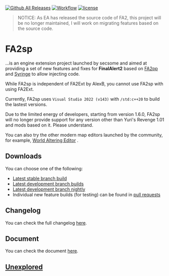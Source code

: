 [![Github All Releases](https://img.shields.io/github/downloads/secsome/FA2sp/total.svg?label=Downloads&style=flat-square)](https://github.com/secsome/FA2sp/releases)
[![Workflow](https://img.shields.io/github/actions/workflow/status/secsome/FA2sp/nighty.yml?label=Nighty%20Build&style=flat-square)](https://github.com/secsome/FA2sp/actions)
[![license](https://img.shields.io/github/license/secsome/FA2sp?label=License&style=flat-square)](https://www.gnu.org/licenses/agpl-3.0.en.html)

> NOTICE: As EA has released the source code of FA2, this project will be no longer maintained, I will work on migrating features based on the source code.

# FA2sp
...is an engine extension project launched by secsome and aimed at providing a set of new features and fixes for **FinalAlert2** based on [FA2pp](https://github.com/secsome/FA2pp) and [Syringe](https://github.com/Ares-Developers/Syringe) to allow injecting code.

While FA2sp is independent of FA2Ext by AlexB, you cannot use FA2sp with using FA2Ext.

Currently, FA2sp uses `Visual Studio 2022 (v143)` with `/std:c++20` to build the lastest versions.

Due to the limited energy of developers, starting from version 1.6.0, FA2sp will no longer provide support for any version other than Yuri's Revenge 1.01 and mods based on it. Please understand.

You can also try the other modern map editors launched by the community, for example, [World Altering Editor](https://github.com/Rampastring/WorldAlteringEditor) .

Downloads
---------

You can choose one of the following:
- [Latest stable branch build](https://github.com/secsome/FA2sp/releases/latest)
- [Latest development branch builds](https://github.com/secsome/FA2sp/releases)
- [Latest development branch nightly](https://nightly.link/secsome/FA2sp/blob/develop/.github/workflows/nightly.yml)
- Individual new feature builds (for testing) can be found in [pull requests](https://github.com/secsome/FA2sp/pulls)

Changelog
---------

You can check the full changelog [here](./CHANGELOG.md).

Document
---------

You can check the document [here](./DOCUMENT.md).

[Unexplored](./UNEXPLORED.md)
---------